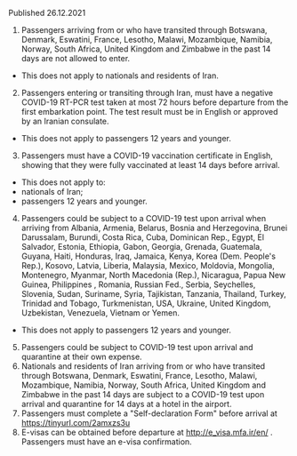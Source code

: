Published 26.12.2021
1. Passengers arriving from or who have transited through Botswana, Denmark, Eswatini, France, Lesotho, Malawi, Mozambique, Namibia, Norway, South Africa, United Kingdom and Zimbabwe in the past 14 days are not allowed to enter.
- This does not apply to nationals and residents of Iran.
2. Passengers entering or transiting through Iran, must have a negative COVID-19 RT-PCR test taken at most 72 hours before departure from the first embarkation point. The test result must be in English or approved by an Iranian consulate.
- This does not apply to passengers 12 years and younger.
3. Passengers must have a COVID-19 vaccination certificate in English, showing that they were fully vaccinated at least 14 days before arrival.
- This does not apply to:
- nationals of Iran;
- passengers 12 years and younger.
4. Passengers could be subject to a COVID-19 test upon arrival when arriving from Albania, Armenia, Belarus, Bosnia and Herzegovina, Brunei Darussalam, Burundi, Costa Rica, Cuba, Dominican Rep., Egypt, El Salvador, Estonia, Ethiopia, Gabon, Georgia, Grenada, Guatemala, Guyana, Haiti, Honduras, Iraq, Jamaica, Kenya, Korea (Dem. People's Rep.), Kosovo, Latvia, Liberia, Malaysia, Mexico, Moldovia, Mongolia, Montenegro, Myanmar, North Macedonia (Rep.), Nicaragua, Papua New Guinea, Philippines , Romania, Russian Fed., Serbia, Seychelles, Slovenia, Sudan, Suriname, Syria, Tajikistan, Tanzania, Thailand, Turkey, Trinidad and Tobago, Turkmenistan, USA, Ukraine, United Kingdom, Uzbekistan, Venezuela, Vietnam or Yemen.
- This does not apply to passengers 12 years and younger.
5. Passengers could be subject to COVID-19 test upon arrival and quarantine at their own expense.
6. Nationals and residents of Iran arriving from or who have transited through Botswana, Denmark, Eswatini, France, Lesotho, Malawi, Mozambique, Namibia, Norway, South Africa, United Kingdom and Zimbabwe in the past 14 days are subject to a COVID-19 test upon arrival and quarantine for 14 days at a hotel in the airport.
7. Passengers must complete a "Self-declaration Form" before arrival at <a href="https://tinyurl.com/2amxzs3u">https://tinyurl.com/2amxzs3u</a>
8. E-visas can be obtained before departure at <a href="http://e_visa.mfa.ir/en/">http://e_visa.mfa.ir/en/</a> . Passengers must have an e-visa confirmation.